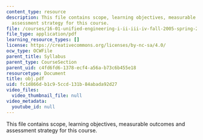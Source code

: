 ```yaml
---
content_type: resource
description: This file contains scope, learning objectives, measurable outcomes and
  assessment strategy for this course.
file: /courses/16-01-unified-engineering-i-ii-iii-iv-fall-2005-spring-2006/fc1d866db1c95ccd131b84abada92d27_obj.pdf
file_type: application/pdf
learning_resource_types: []
license: https://creativecommons.org/licenses/by-nc-sa/4.0/
ocw_type: OCWFile
parent_title: Syllabus
parent_type: CourseSection
parent_uid: c4fd6fd6-1378-ecf4-a56a-b73c6b455e18
resourcetype: Document
title: obj.pdf
uid: fc1d866d-b1c9-5ccd-131b-84abada92d27
video_files:
  video_thumbnail_file: null
video_metadata:
  youtube_id: null
---
```

This file contains scope, learning objectives, measurable outcomes and assessment strategy for this course.